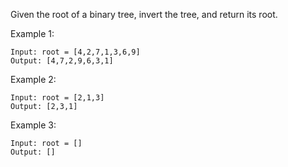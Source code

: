 Given the root of a binary tree, invert the tree, and return its root.

 

Example 1:

    Input: root = [4,2,7,1,3,6,9]
    Output: [4,7,2,9,6,3,1]

Example 2:

    Input: root = [2,1,3]
    Output: [2,3,1]

Example 3:

    Input: root = []
    Output: []
